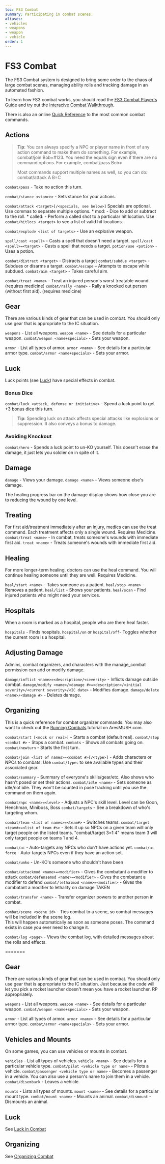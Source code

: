 ```yaml
---
toc: FS3 Combat
summary: Participating in combat scenes.
aliases:
- vehicles
- weapons
- weapon
- vehicle
order: 1
---
```

# FS3 Combat

The FS3 Combat system is designed to bring some order to the chaos of large combat scenes, managing ability rolls and tracking damage in an automated fashion. 

To learn how FS3 combat works, you should read the [FS3 Combat Player's Guide](http://aresmush.com/fs3/fs3-3/combat) and try out the [Interacive Combat Walkthrough](http://aresmush.com/fs3/fs3-3/combat-walkthrough).

There is also an online [Quick Reference](http://aresmush.com/fs3/fs3-3/combat-quickref) to the most common combat commands.

## Actions
> **Tip:** You can always specify a NPC or player name in front of any action command to make them do something.  For example, combat/join Bob=#123.  You need the equals sign even if there are no command options.  For example, combat/pass Bob=
>
> Most commands support multiple names as well, so you can do: combat/attack A B=C

`combat/pass` - Take no action this turn.

`combat/stance <stance>` - Sets stance for your actions.

`combat/attack <target>[/<specials, see below>]`
    Specials are optional. Use commas to separate multiple options.
    * mod:<special modifiers> - Dice to add or subtract to the roll.
    * called:<location> - Perform a called shot to a particular hit location. 
       Use `combat/hitlocs <target>` to see a list of valid hit locations. 


`combat/explode <list of targets>` - Use an explosive weapon.

`spell/cast <spell>` - Casts a spell that doesn't need a target.
`spell/cast <spell>=<target>` - Casts a spell that needs a target.
`potion/use <potion>` - Uses a potion.

`combat/distract <target>` - Distracts a target
`combat/subdue <target>` - Subdues or disarms a target. 
`combat/escape` – Attempts to escape while subdued.
`combat/aim <target>` - Takes careful aim.

`combat/treat <name>` - Treat an injured person's worst treatable wound. (requires medicine)
`combat/rally <name>` - Rally a knocked out person (without first aid). (requires medicine)

## Gear
There are various kinds of gear that can be used in combat.  You should only use gear that is appropriate to the IC situation. 

`weapons` - List all weapons.
`weapon <name>` - See details for a particular weapon.
`combat/weapon <name+specials>` - Sets your weapon.

`armor` - List all types of armor.
`armor <name>` - See details for a particular armor type.
`combat/armor <name+specials>` - Sets your armor.

## Luck

Luck points (see [Luck](/help/luck)) have special effects in combat.

### Bonus Dice

`combat/luck <attack, defense or initiative>` - Spend a luck point to get +3 bonus dice this turn. 

> **Tip:** Spending luck on attack affects special attacks like explosions or suppression.  It also conveys a bonus to damage.

### Avoiding Knockout
`combat/hero` - Spends a luck point to un-KO yourself. This doesn't erase the damage, it just lets you soldier on in spite of it.

## Damage
`damage` - Views your damage. 
`damage <name>` - Views someone else's damage.

The healing progress bar on the damage display shows how close you are to reducing the wound by one level. 

## Treating
For first aid/treatment immediately after an injury, medics can use the treat command.  Each treatment affects only a single wound. Requires Medicine.
`combat/treat <name>` - In combat, treats someone's wounds with immediate first aid.
`treat <name>` - Treats someone's wounds with immediate first aid.

## Healing
For more longer-term healing, doctors can use the heal command.  You will continue healing someone until they are well. Requires Medicine.

`heal/start <name>` - Takes someone as a patient.
`heal/stop <name>` - Removes a patient.
`heal/list` - Shows your patients.
`heal/scan` - Find injured patients who might need your services.

## Hospitals
When a room is marked as a hospital, people who are there heal faster. 

`hospitals` - Finds hospitals.
`hospital/on` or `hospital/off`- Toggles whether the current room is a hospital.

## Adjusting Damage
Admins, combat organizers, and characters with the manage_combat permission can add or modify damage.

`damage/inflict <name>=<description>/<severity>` - Inflicts damage outside combat.
`damage/modify <name>/<damage #>=<description>/<initial severity>/<current severity>/<IC date>` - Modifies damage.
`damage/delete <name>/<damage #>` - Deletes damage.

## Organizing

This is a quick reference for combat organizer commands.   You may also want to check out the [Running Combats](http://aresmush.com/fs3/fs3-3/running-combat) tutorial on AresMUSH.com.

`combat/start [<mock or real>]` - Starts a combat (default real).
`combat/stop <combat #>` - Stops a combat. 
`combats` - Shows all combats going on. 
`combat/newturn` - Starts the first turn.

`combat/join <list of names>=<combat #>[/<type>]` - Adds characters or NPCs to combats.
  Use `combat/types` to see available types and their associated gear.

`combat/summary` - Summary of everyone's skills/gear/etc. Also shows who hasn't posed or set their actions.
`combat/idle <name>` - Sets someone as idle/not idle.  They won't be counted in pose tracking until you use the command on them again.

`combat/npc <name>=<level>` - Adjusts a NPC's skill level.  Level can be Goon, Henchman, Miniboss, Boss
`combat/targets` - See a breakdown of who's targeting whom.

`combat/team <list of names>=<team#>` - Switches teams. 
`combat/target <team#>=<list of team #s>` - Sets it up so NPCs on a given team will only 
    target people on the listed teams.  "combat/target 3=1 4" means team 3 will only target 
    people on teams 1 and 4.

`combat/ai` - Auto-targets any NPCs who don't have actions yet.
`combat/ai force` - Auto-targets NPCs even if they have an action set.

`combat/unko` - Un-KO's someone who shouldn't have been

`combat/attackmod <name>=<modifier>` - Gives the combatant a modifier to attack
`combat/defensemod <name>=<modifier>` - Gives the combatant a modifier to defend
`combat/lethalmod <name>=<modifier>` - Gives the combatant a modifier to lethality on damage TAKEN

`combat/transfer <name>` - Transfer organizer powers to another person in combat.

`combat/scene <scene id>` - Ties combat to a scene, so combat messages will be included in the scene log.  
    This will happen automatically as soon as someone poses.  The command exists in case you ever need to change it.

`combat/log <page>` - Views the combat log, with detailed messages about the rolls and effects.

=======
## Gear

There are various kinds of gear that can be used in combat.  You should only use gear that is appropriate to the IC situation.  Just because the code will let you pick a rocket launcher doesn't mean you have a rocket launcher.  RP appropriately.

`weapons` - List all weapons.
`weapon <name>` - See details for a particular weapon.
`combat/weapon <name+specials>` - Sets your weapon.

`armor` - List all types of armor.
`armor <name>` - See details for a particular armor type.
`combat/armor <name+specials>` - Sets your armor.

## Vehicles and Mounts

On some games, you can use vehicles or mounts in combat.

`vehicles` - List all types of vehicles.
`vehicle <name>` - See details for a particular vehicle type.
`combat/pilot <vehicle type or name>` - Pilots a vehicle.
`combat/passenger <vehicle type or name>` - Becomes a passenger in a vehicle.
        You can also use a person's name to join them in a vehicle.
`combat/disembark` - Leaves a vehicle.

`mounts` - Lists all types of mounts.
`mount <name>` - See details for a particular mount type.
`combat/mount <name>` - Mounts an animal.
`combat/dismount` - Dismounts an animal.

## Luck

See [Luck in Combat](/help/combat_luck)

## Organizing

See [Organizing Combat](/help/combat_org)
